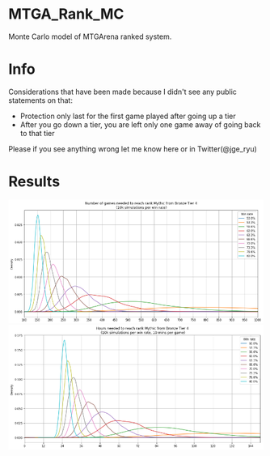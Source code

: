 # MTGA_Rank_MC

Monte Carlo model of MTGArena ranked system.

# Info
Considerations that have been made because I didn't see any public statements on that:
* Protection only last for the first game played after going up a tier
* After you go down a tier, you are left only one game away of going back to that tier

Please if you see anything wrong let me know here or in Twitter(@jge_ryu)

# Results
![alt text](https://raw.githubusercontent.com/j6e/MTGA_Rank_MC/master/games_simul.png "Avg games to reach mythic")
![alt text](https://raw.githubusercontent.com/j6e/MTGA_Rank_MC/master/hours_simul.png "Avg hours to reach mythic")
